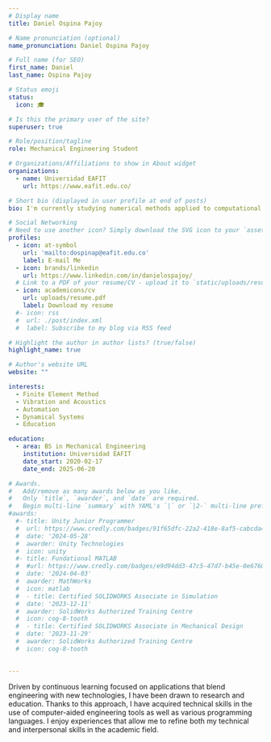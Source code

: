 ```yaml
---
# Display name
title: Daniel Ospina Pajoy

# Name pronunciation (optional)
name_pronunciation: Daniel Ospina Pajoy

# Full name (for SEO)
first_name: Daniel
last_name: Ospina Pajoy

# Status emoji
status:
  icon: 🎓

# Is this the primary user of the site?
superuser: true

# Role/position/tagline
role: Mechanical Engineering Student

# Organizations/Affiliations to show in About widget
organizations:
  - name: Universidad EAFIT
    url: https://www.eafit.edu.co/

# Short bio (displayed in user profile at end of posts)
bio: I'm currently studying numerical methods applied to computational mechanics.

# Social Networking
# Need to use another icon? Simply download the SVG icon to your `assets/media/icons/` folder.
profiles:
  - icon: at-symbol
    url: 'mailto:dospinap@eafit.edu.co'
    label: E-mail Me
  - icon: brands/linkedin
    url: https://www.linkedin.com/in/danielospajoy/
  # Link to a PDF of your resume/CV - upload it to `static/uploads/resume.pdf`
  - icon: academicons/cv
    url: uploads/resume.pdf
    label: Download my resume
  #- icon: rss
  #  url: ./post/index.xml
  #  label: Subscribe to my blog via RSS feed

# Highlight the author in author lists? (true/false)
highlight_name: true

# Author's website URL
website: ""

interests:
  - Finite Element Method
  - Vibration and Acoustics
  - Automation
  - Dynamical Systems
  - Education

education:
  - area: BS in Mechanical Engineering
    institution: Universidad EAFIT
    date_start: 2020-02-17
    date_end: 2025-06-20

# Awards.
#   Add/remove as many awards below as you like.
#   Only `title`, `awarder`, and `date` are required.
#   Begin multi-line `summary` with YAML's `|` or `|2-` multi-line prefix and indent 2 spaces below.
#awards:
  #- title: Unity Junior Programmer
  #  url: https://www.credly.com/badges/91f65dfc-22a2-418e-8af5-cabcda4d99f8/linked_in_profile
  #  date: '2024-05-28'
  #  awarder: Unity Technologies
  #  icon: unity
  #- title: Fundational MATLAB
  #  #url: https://www.credly.com/badges/e9d94dd3-47c5-47d7-b45e-0e67600d4372/linked_in_profile
  #  date: '2024-04-03'
  #  awarder: MathWorks
  #  icon: matlab
  #  - title: Certified SOLIDWORKS Associate in Simulation
  #  date: '2023-12-11'
  #  awarder: SolidWorks Authorized Training Centre
  #  icon: cog-8-tooth
  #  - title: Certified SOLIDWORKS Associate in Mechanical Design
  #  date: '2023-11-29'
  #  awarder: SolidWorks Authorized Training Centre
  #  icon: cog-8-tooth
    

---
```


Driven by continuous learning focused on applications that blend engineering with new technologies, I have been drawn to research and education. Thanks to this approach, I have acquired technical skills in the use of computer-aided engineering tools as well as various programming languages. I enjoy experiences that allow me to refine both my technical and interpersonal skills in the academic field.

